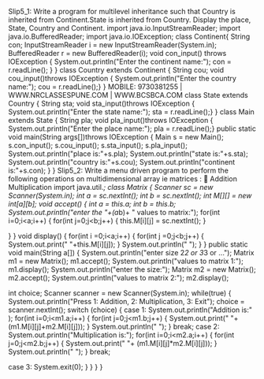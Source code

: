Slip5_1: Write a program for multilevel inheritance such that Country is inherited from 
Continent.State is inherited from Country. Display the place, State, Country and Continent. 
import java.io.InputStreamReader; 
import java.io.BufferedReader; 
import java.io.IOException; 
class Continent{ 
String con; 
InputStreamReader i = new InputStreamReader(System.in); 
BufferedReader r = new BufferedReader(i); 
void con_input() throws IOException 
{ 
System.out.println("Enter the continent name:"); 
con = r.readLine(); 
} 
} 
class Country extends Continent 
{ 
String cou; 
void cou_input()throws IOException 
{ 
System.out.println("Enter the country name:"); 
cou = r.readLine();} 
} 
 MOBILE: 9730381255 | WWW.NRCLASSESPUNE.COM | WWW.BCSBCA.COM
class State extends Country 
{ 
String sta; 
void sta_input()throws IOException 
{ 
System.out.println("Enter the state name:"); 
sta = r.readLine();} 
} 
class Main extends State 
{ 
String pla; 
void pla_input()throws IOException 
{ 
System.out.println("Enter the place name:"); 
pla = r.readLine();} 
public static void main(String args[])throws IOException 
{ 
Main s = new Main(); 
s.con_input(); 
s.cou_input(); 
s.sta_input(); 
s.pla_input(); 
System.out.println("place is:"+s.pla); 
System.out.println("state is:"+s.sta); 
System.out.println("country is:"+s.cou); 
System.out.println("continent is:"+s.con); 
} 
} 
Slip5_2: Write a menu driven program to perform the following operations on 
multidimensional array ie matrices :  Addition 
 Multiplication 
import java.util.*; 
class Matrix 
{ 
 Scanner sc = new Scanner(System.in); 
 int a = sc.nextInt(); 
 int b = sc.nextInt(); 
 int M[][] = new int[a][b]; 
 void accept() 
 { 
 int a = this.a; 
 int b = this.b; 
 System.out.println("enter the "+(a*b)+ " values to matrix:"); 
 for(int i=0;i<a;i++) 
 { 
 for(int j=0;j<b;j++) 
 { 
 this.M[i][j] = sc.nextInt(); 
 } 
 
 } 
 } 
 void display() 
 { 
 for(int i =0;i<a;i++) 
 { 
 for(int j =0;j<b;j++) 
 { 
 System.out.print(" "+this.M[i][j]); 
 } 
 System.out.println(" "); 
 } 
 } 
 public static void main(String a[]) 
 { 
 System.out.println("enter size 2*2 or 3*3 or ..."); 
 Matrix m1 = new Matrix(); 
 m1.accept(); 
 System.out.println("values to matrix 1:"); 
 m1.display(); 
 System.out.println("enter the size:"); 
 Matrix m2 = new Matrix(); 
 m2.accept(); 
 System.out.println("values to matrix 2:"); 
 m2.display(); 
 
 int choice; 
 Scanner scanner = new Scanner(System.in); 
 while(true) { 
 System.out.println("Press 1: Addition, 2: Multiplication, 3: Exit"); 
 choice = scanner.nextInt(); 
 switch (choice) { 
 case 1: 
 System.out.println("Addition is:" ); 
 for(int i=0;i<m1.a;i++) 
 { 
 for(int j=0;j<m1.b;j++) 
 { 
 System.out.print(" "+ (m1.M[i][j]+m2.M[i][j])); 
 } 
 System.out.println(" "); 
 } 
 break; 
 case 2: 
 System.out.println("Multiplication is:"); 
 for(int i=0;i<m2.a;i++) 
 { 
 for(int j=0;j<m2.b;j++) 
 { 
 System.out.print(" "+ 
(m1.M[i][j]*m2.M[i][j])); 
 } 
 System.out.println(" "); 
 } 
 break; 
 
 case 3: 
 System.exit(0); 
 } 
 } 
 } 
}
